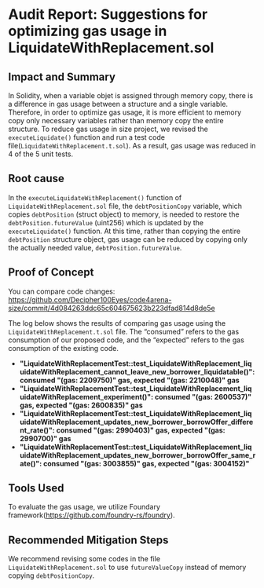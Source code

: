 # Audit Report: Suggestions for optimizing gas usage in LiquidateWithReplacement.sol

## Impact and Summary

In Solidity, when a variable objet is assigned through memory copy, there is a difference in gas usage between a structure and a single variable. Therefore, in order to optimize gas usage, it is more efficient to memory copy only necessary variables rather than memory copy the entire structure.
To reduce gas usage in size project, we revised the `executeLiquidate()` function and run a test code file(`LiquidateWithReplacement.t.sol`). As a result, gas usage was reduced in 4 of the 5 unit tests.

## Root cause

In the `executeLiquidateWithReplacement()` function of `LiquidateWithReplacement.sol` file, the `debtPositionCopy` variable, which copies `debtPosition` (struct object) to memory, is needed to restore the `debtPosition.futureValue` (uint256) which is updated by the `executeLiquidate()` function.
At this time, rather than copying the entire `debtPosition` structure object, gas usage can be reduced by copying only the actually needed value, `debtPosition.futureValue`.

## Proof of Concept

You can compare code changes: https://github.com/Decipher100Eyes/code4arena-size/commit/4d084263ddc65c604675623b223dfad814d8de5e

The log below shows the results of comparing gas usage using the `LiquidateWithReplacement.t.sol` file. The “consumed” refers to the gas consumption of our proposed code, and the “expected” refers to the gas consumption of the existing code.

- **"LiquidateWithReplacementTest::test_LiquidateWithReplacement_liquidateWithReplacement_cannot_leave_new_borrower_liquidatable()": consumed "(gas: 2209750)" gas, expected "(gas: 2210048)" gas**
- **"LiquidateWithReplacementTest::test_LiquidateWithReplacement_liquidateWithReplacement_experiment()": consumed "(gas: 2600537)" gas, expected "(gas: 2600835)" gas**
- **"LiquidateWithReplacementTest::test_LiquidateWithReplacement_liquidateWithReplacement_updates_new_borrower_borrowOffer_different_rate()": consumed "(gas: 2990403)" gas, expected "(gas: 2990700)" gas**
- **"LiquidateWithReplacementTest::test_LiquidateWithReplacement_liquidateWithReplacement_updates_new_borrower_borrowOffer_same_rate()": consumed "(gas: 3003855)" gas, expected "(gas: 3004152)"**

## Tools Used

To evaluate the gas usage, we utilize Foundary framework(https://github.com/foundry-rs/foundry).

## Recommended Mitigation Steps

We recommend revising some codes in the file `LiquidateWithReplacement.sol` to use `futureValueCopy` instead of memory copying `debtPositionCopy`.
